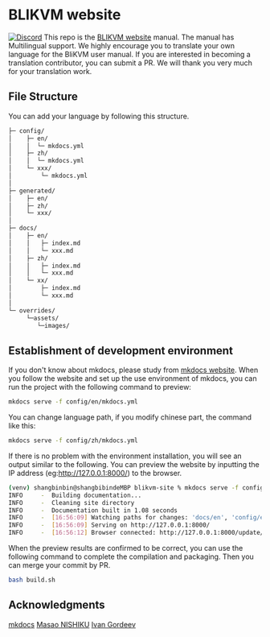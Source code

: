 # BLIKVM website

[![Discord](https://img.shields.io/discord/943534043515977768?color=0&label=chat&logo=discord)](https://discord.gg/9Y374gUF6C)
This repo is the <a href="https://wiki.blicube.com/blikvm/en/" target="_blank">BLIKVM website</a> manual. The manual has Multilingual support. We highly encourage you to translate your own language for the BliKVM user manual. If you are interested in becoming a translation contributor,
you can submit a PR. We will thank you very much for your translation work.

## File Structure

You can add your language by following this structure.

```bash
├─ config/
│    ├─ en/
│    │  └─ mkdocs.yml
│    ├─ zh/
│    │  └─ mkdocs.yml
│    └─ xxx/
│        └─ mkdocs.yml
│
├─ generated/
│    ├─ en/
│    ├─ zh/
│    └─ xxx/
│
├─ docs/
│    ├─ en/
│    │   ├─ index.md 
│    │   └─ xxx.md
│    ├─ zh/
│    │   ├─ index.md 
│    │   └─ xxx.md
│    └─ xx/
│        ├─ index.md 
│        └─ xxx.md
│
└─ overrides/
     └─assets/
        └─images/
```

## Establishment of development environment

If you don't know about mkdocs, please study from <a href="https://squidfunk.github.io/mkdocs-material/getting-started/" target="_blank">mkdocs website</a>. When you follow the website and set up the use environment of mkdocs, you can run the project with the following command to preview:

```bash
mkdocs serve -f config/en/mkdocs.yml
```

You can change language path, if you modify chinese part, the command like this:

```bash
mkdocs serve -f config/zh/mkdocs.yml
```

If there is no problem with the environment installation, you will see an output similar to the following. You can preview the website by inputting the IP address (eg:http://127.0.0.1:8000/) to the browser.

```bash
(venv) shangbinbin@shangbibindeMBP blikvm-site % mkdocs serve -f config/en/mkdocs.yml
INFO     -  Building documentation...
INFO     -  Cleaning site directory
INFO     -  Documentation built in 1.08 seconds
INFO     -  [16:56:09] Watching paths for changes: 'docs/en', 'config/en/mkdocs.yml'
INFO     -  [16:56:09] Serving on http://127.0.0.1:8000/
INFO     -  [16:56:12] Browser connected: http://127.0.0.1:8000/update/
```

When the preview results are confirmed to be correct, you can use the following command to complete the compilation and packaging. Then you can merge your commit by PR.

```bash
bash build.sh
```

## Acknowledgments

<a href="https://www.mkdocs.org/" target="_blank">mkdocs</a>
<a href="https://github.com/nishiku" target="_blank">Masao NISHIKU</a>
<a href="https://github.com/GordoNice" target="_blank">Ivan Gordeev</a>
